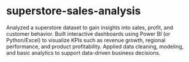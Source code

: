 # superstore-sales-analysis
Analyzed a superstore dataset to gain insights into sales, profit, and customer behavior. Built interactive dashboards using Power BI (or Python/Excel) to visualize KPIs such as revenue growth, regional performance, and product profitability. Applied data cleaning, modeling, and basic analytics to support data-driven business decisions.
